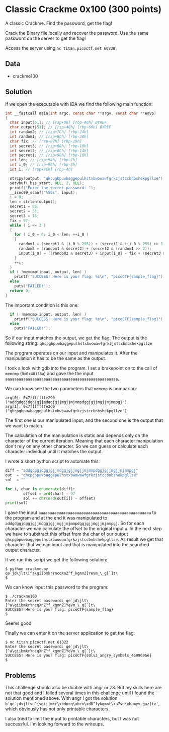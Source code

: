 # Classic Crackme 0x100 (300 points)
A classic Crackme. Find the password, get the flag!

Crack the Binary file locally and recover the password. Use the same password on the server to get the flag!

Access the server using `nc titan.picoctf.net 60838`

## Data
* crackme100

## Solution
If we open the executable with IDA we find the following main function:
```c
int __fastcall main(int argc, const char **argv, const char **envp)
{
  char input[51]; // [rsp+0h] [rbp-A0h] BYREF
  char output[51]; // [rsp+40h] [rbp-60h] BYREF
  int random2; // [rsp+7Ch] [rbp-24h]
  int random1; // [rsp+80h] [rbp-20h]
  char fix; // [rsp+87h] [rbp-19h]
  int secret3; // [rsp+88h] [rbp-18h]
  int secret2; // [rsp+8Ch] [rbp-14h]
  int secret1; // [rsp+90h] [rbp-10h]
  int len; // [rsp+94h] [rbp-Ch]
  int i_0; // [rsp+98h] [rbp-8h]
  int i; // [rsp+9Ch] [rbp-4h]

  strcpy(output, "qhcpgbpuwbaggepulhstxbwowawfgrkzjstccbnbshekpgllze");
  setvbuf(_bss_start, 0LL, 2, 0LL);
  printf("Enter the secret password: ");
  __isoc99_scanf("%50s", input);
  i = 0;
  len = strlen(output);
  secret1 = 85;
  secret2 = 51;
  secret3 = 15;
  fix = 97;
  while ( i <= 2 )
  {
    for ( i_0 = 0; i_0 < len; ++i_0 )
    {
      random1 = (secret1 & (i_0 % 255)) + (secret1 & ((i_0 % 255) >> 1));
      random2 = (random1 & secret2) + (secret2 & (random1 >> 2));
      input[i_0] = ((random2 & secret3) + input[i_0] - fix + (secret3 & (random2 >> 4))) % 26 + fix;
    }
    ++i;
  }
  if ( !memcmp(input, output, len) )
    printf("SUCCESS! Here is your flag: %s\n", "picoCTF{sample_flag}");
  else
    puts("FAILED!");
  return 0;
}
```

The important condition is this one:
```c
  if ( !memcmp(input, output, len) )
    printf("SUCCESS! Here is your flag: %s\n", "picoCTF{sample_flag}");
  else
    puts("FAILED!");
```

So if our input matches the output, we get the flag. The output is the following string: `qhcpgbpuwbaggepulhstxbwowawfgrkzjstccbnbshekpgllze`

The program operates on our input and manipulates it. After the manipulation it has to be the same as the output.

I took a look with gdb into the program. I set a brakepoint on to the call of `memcmp` (`0x0x40136a`) and gave the the input `aaaaaaaaaaaaaaaaaaaaaaaaaaaaaaaaaaaaaaaaaaaaaaaaaa`.

We can know see the two parameters that `memcmp` is comparing:
```
arg[0]: 0x7fffffffe290 ("addgdggjdggjgjjmdggjgjjmgjjmjmmpdggjgjjmgjjmjmmpgj")
arg[1]: 0x7fffffffe2d0 ("qhcpgbpuwbaggepulhstxbwowawfgrkzjstccbnbshekpgllze")
```

The first one is our manipulated input, and the second one is the output that we want to match.

The calculation of the manipulation is static and depends only on the character of the current iteration. Meaning that each character manipulation don't rely on any other character. So we can guess or calculate each character individual until it matches the output.

I wrote a short python script to automate this:
```python
diff = "addgdggjdggjgjjmdggjgjjmgjjmjmmpdggjgjjmgjjmjmmpgj"
out  = "qhcpgbpuwbaggepulhstxbwowawfgrkzjstccbnbshekpgllze"
sol  = ""

for i, char in enumerate(diff):
        offset = ord(char) - 97
        sol += chr(ord(out[i]) - offset)
print(sol)
```

I gave the input `aaaaaaaaaaaaaaaaaaaaaaaaaaaaaaaaaaaaaaaaaaaaaaaaaa` to the program and at the end it was manipulated to `addgdggjdggjgjjmdggjgjjmgjjmjmmpdggjgjjmgjjmjmmpgj`. So for each character we can calculate the offset to the original input `a`. In the next step we have to substract this offset from the char of our output `qhcpgbpuwbaggepulhstxbwowawfgrkzjstccbnbshekpgllze`. As result we get that character that we can input and that is manipulated into the searched output character.

If we run this script we get the following solution:
```
$ python crackme.py
qe`jd\jlt\[^a\giibmkrYncqXnZ^f_kgmnZ]YeVm_\_g[`]t\
$
```

We can know input this password to the program:
```
$ ./crackme100
Enter the secret password: qe`jd\jlt\[^a\giibmkrYncqXnZ^f_kgmnZ]YeVm_\_g[`]t\
SUCCESS! Here is your flag: picoCTF{sample_flag}
$ 
```
Seems good!

Finally we can enter it on the server application to get the flag:
```
$ nc titan.picoctf.net 61322
Enter the secret password: qe`jd\jlt\[^a\giibmkrYncqXnZ^f_kgmnZ]YeVm_\_g[`]t\
SUCCESS! Here is your flag: picoCTF{s0lv3_angry_symb0ls_4699696e}
$
```

## Problems
This challenge should also be doable with angr or z3. But my skills here are not that good and I failed several times in this challenge until I found the solution mentioned above. With angr I got the solution ```b'qe`jdvjltvu^{vgii|mkr\xbdncq\xbcn\xd8^fykgmnt\xa7se\xbamyv_guz]tv'```, which obviously has not only printable characters.

I also tried to limit the input to printable characters, but I was not successful. I'm looking forward to the writeups.
